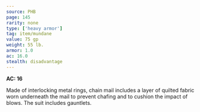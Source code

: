 ```yaml
---
source: PHB
page: 145
rarity: none
type: ['heavy armor']
tag: item/mundane
value: 75 gp
weight: 55 lb.
armor: 1.0
ac: 16.0
stealth: disadvantage
---
```


**AC: 16**

Made of interlocking metal rings, chain mail includes a layer of quilted fabric worn underneath the mail to prevent chafing and to cushion the impact of blows. The suit includes gauntlets.

